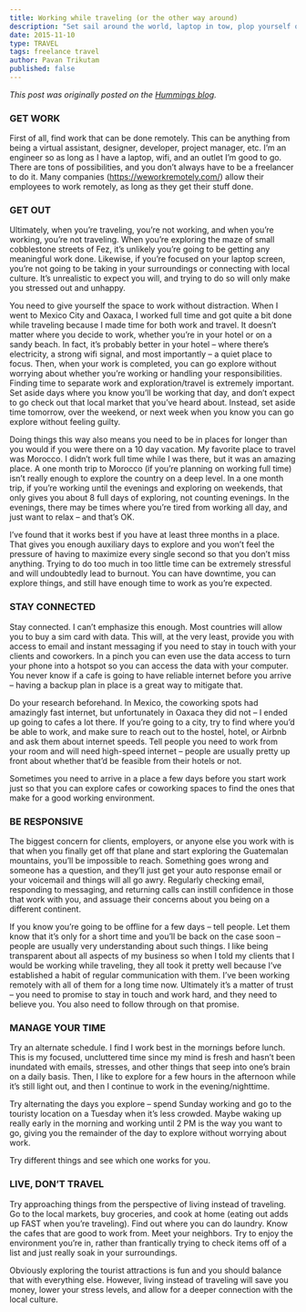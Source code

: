 ```yaml
---
title: Working while traveling (or the other way around)
description: "Set sail around the world, laptop in tow, plop yourself on a nice sandy beach and settle in for some work - isn’t that the dream? The truth is, this isn’t how working while traveling always goes down, but it is totally possible to churn out quality work while exploring the world. The key? Keep things realistic."
date: 2015-11-10
type: TRAVEL
tags: freelance travel
author: Pavan Trikutam
published: false
---
```

*This post was originally posted on the [Hummings blog][hummings_post].*

### GET WORK

First of all, find work that can be done remotely. This can be anything from being a virtual assistant, designer, developer, project manager, etc. I’m an engineer so as long as I have a laptop, wifi, and an outlet I’m good to go. There are tons of possibilities, and you don’t always have to be a freelancer to do it. Many companies (https://weworkremotely.com/) allow their employees to work remotely, as long as they get their stuff done.


### GET OUT

Ultimately, when you’re traveling, you’re not working, and when you’re working, you’re not traveling. When you’re exploring the maze of small cobblestone streets of Fez, it’s unlikely you’re going to be getting any meaningful work done. Likewise, if you’re focused on your laptop screen, you’re not going to be taking in your surroundings or connecting with local culture. It’s unrealistic to expect you will, and trying to do so will only make you stressed out and unhappy.

You need to give yourself the space to work without distraction. When I went to Mexico City and Oaxaca, I worked full time and got quite a bit done while traveling because I made time for both work and travel. It doesn’t matter where you decide to work, whether you’re in your hotel or on a sandy beach. In fact, it’s probably better in your hotel – where there’s electricity, a strong wifi signal, and most importantly – a quiet place to focus. Then, when your work is completed, you can go explore without worrying about whether you’re working or handling your responsibilities. Finding time to separate work and exploration/travel is extremely important. Set aside days where you know you’ll be working that day, and don’t expect to go check out that local market that you’ve heard about. Instead, set aside time tomorrow, over the weekend, or next week when you know you can go explore without feeling guilty.

Doing things this way also means you need to be in places for longer than you would if you were there on a 10 day vacation. My favorite place to travel was Morocco. I didn’t work full time while I was there, but it was an amazing place. A one month trip to Morocco (if you’re planning on working full time) isn’t really enough to explore the country on a deep level. In a one month trip, if you’re working until the evenings and exploring on weekends, that only gives you about 8 full days of exploring, not counting evenings. In the evenings, there may be times where you’re tired from working all day, and just want to relax – and that’s OK.

I’ve found that it works best if you have at least three months in a place. That gives you enough auxiliary days to explore and you won’t feel the pressure of having to maximize every single second so that you don’t miss anything. Trying to do too much in too little time can be extremely stressful and will undoubtedly lead to burnout. You can have downtime, you can explore things, and still have enough time to work as you’re expected.

### STAY CONNECTED

Stay connected. I can’t emphasize this enough. Most countries will allow you to buy a sim card with data. This will, at the very least, provide you with access to email and instant messaging if you need to stay in touch with your clients and coworkers. In a pinch you can even use the data access to turn your phone into a hotspot so you can access the data with your computer. You never know if a cafe is going to have reliable internet before you arrive – having a backup plan in place is a great way to mitigate that.

Do your research beforehand. In Mexico, the coworking spots had amazingly fast internet, but unfortunately in Oaxaca they did not – I ended up going to cafes a lot there. If you’re going to a city, try to find where you’d be able to work, and make sure to reach out to the hostel, hotel, or Airbnb and ask them about internet speeds. Tell people you need to work from your room and will need high-speed internet – people are usually pretty up front about whether that’d be feasible from their hotels or not.

Sometimes you need to arrive in a place a few days before you start work just so that you can explore cafes or coworking spaces to find the ones that make for a good working environment.

### BE RESPONSIVE

The biggest concern for clients, employers, or anyone else you work with is that when you finally get off that plane and start exploring the Guatemalan mountains, you’ll be impossible to reach. Something goes wrong and someone has a question, and they’ll just get your auto response email or your voicemail and things will all go awry. Regularly checking email, responding to messaging, and returning calls can instill confidence in those that work with you, and assuage their concerns about you being on a different continent.

If you know you’re going to be offline for a few days – tell people. Let them know that it’s only for a short time and you’ll be back on the case soon – people are usually very understanding about such things. I like being transparent about all aspects of my business so when I told my clients that I would be working while traveling, they all took it pretty well because I’ve established a habit of regular communication with them. I’ve been working remotely with all of them for a long time now. Ultimately it’s a matter of trust – you need to promise to stay in touch and work hard, and they need to believe you. You also need to follow through on that promise.

### MANAGE YOUR TIME

Try an alternate schedule. I find I work best in the mornings before lunch. This is my focused, uncluttered time since my mind is fresh and hasn’t been inundated with emails, stresses, and other things that seep into one’s brain on a daily basis. Then, I like to explore for a few hours in the afternoon while it’s still light out, and then I continue to work in the evening/nighttime.

Try alternating the days you explore – spend Sunday working and go to the touristy location on a Tuesday when it’s less crowded. Maybe waking up really early in the morning and working until 2 PM is the way you want to go, giving you the remainder of the day to explore without worrying about work.

Try different things and see which one works for you.

### LIVE, DON’T TRAVEL

Try approaching things from the perspective of living instead of traveling. Go to the local markets, buy groceries, and cook at home (eating out adds up FAST when you’re traveling). Find out where you can do laundry. Know the cafes that are good to work from. Meet your neighbors. Try to enjoy the environment you’re in, rather than frantically trying to check items off of a list and just really soak in your surroundings.

Obviously exploring the tourist attractions is fun and you should balance that with everything else. However, living instead of traveling will save you money, lower your stress levels, and allow for a deeper connection with the local culture.

[hummings_post]: http://blog.hellohummings.com/post/132694922089/working-while-traveling-or-the-other-way-around